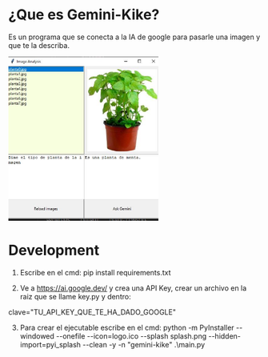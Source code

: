 # ¿Que es Gemini-Kike?

Es un programa que se conecta a la IA de google para pasarle una imagen y que te la describa.

<img src="docs/image1.JPG" width="300" />

# Development

1. Escribe en el cmd: pip install requirements.txt

2. Ve a https://ai.google.dev/ y crea una API Key, crear un archivo en la raiz que se llame key.py y dentro:

clave="TU_API_KEY_QUE_TE_HA_DADO_GOOGLE"

3. Para crear el ejecutable escribe en el cmd: 
python -m PyInstaller --windowed --onefile --icon=logo.ico --splash splash.png --hidden-import=pyi_splash --clean -y -n "gemini-kike"  .\main.py

